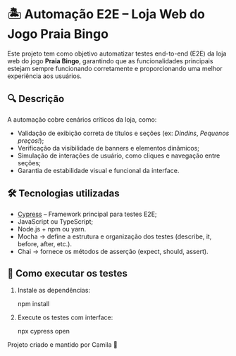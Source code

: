# 🏝️ Automação E2E – Loja Web do Jogo Praia Bingo

Este projeto tem como objetivo automatizar testes end-to-end (E2E) da loja web do jogo **Praia Bingo**, garantindo que as funcionalidades principais estejam sempre funcionando corretamente e proporcionando uma melhor experiência aos usuários.

## 🔍 Descrição

A automação cobre cenários críticos da loja, como:

- Validação de exibição correta de títulos e seções (ex: *Dindins*, *Pequenos preços!*);
- Verificação da visibilidade de banners e elementos dinâmicos;
- Simulação de interações de usuário, como cliques e navegação entre seções;
- Garantia de estabilidade visual e funcional da interface.

## 🛠️ Tecnologias utilizadas

- [Cypress](https://www.cypress.io/) – Framework principal para testes E2E;
- JavaScript ou TypeScript;
- Node.js + npm ou yarn.
- Mocha → define a estrutura e organização dos testes (describe, it, before, after, etc.).
- Chai → fornece os métodos de asserção (expect, should, assert).

## 🚀 Como executar os testes

1. Instale as dependências:

   npm install

2. Execute os testes com interface:

    npx cypress open

Projeto criado e mantido por Camila 🧪